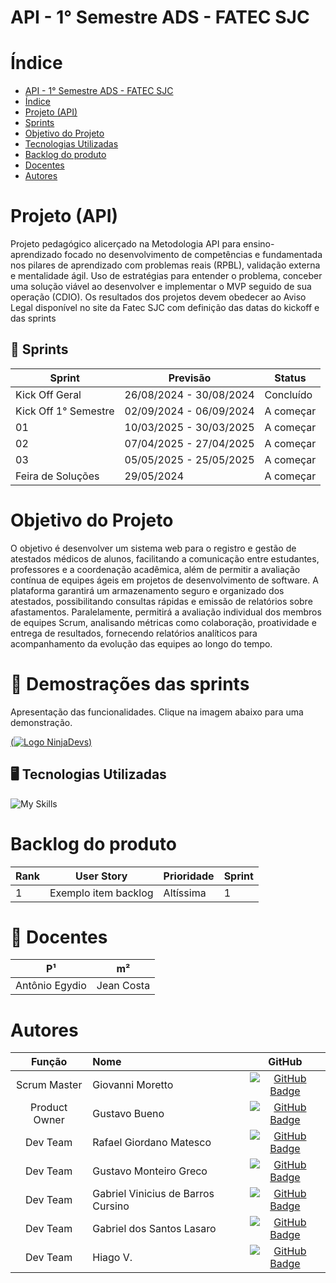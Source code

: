 # API - 1° Semestre ADS - FATEC SJC 

# Índice
- [API - 1° Semestre ADS - FATEC SJC](#api---1-semestre-ads---fatec-sjc)
- [Índice](#índice)
- [Projeto (API)](#projeto-api)
- [Sprints](#card_index-sprints)
- [Objetivo do Projeto](#objetivo-do-projeto)
- [Tecnologias Utilizadas](#desktop_computer-tecnologias-utilizadas)
- [Backlog do produto](#backlog-do-produto)
- [Docentes](#medal_sports-docentes)
- [Autores](#autores)

# Projeto (API) 
Projeto pedagógico alicerçado na Metodologia API para ensino-aprendizado focado no desenvolvimento de competências e fundamentada nos pilares de aprendizado com problemas reais (RPBL), validação externa e mentalidade ágil. 
Uso de estratégias para entender o problema, conceber uma solução viável ao desenvolver e implementar o MVP seguido de sua operação (CDIO). 
Os resultados dos projetos devem obedecer ao Aviso Legal disponível no site da Fatec SJC com definição das datas do kickoff e das sprints

## :card_index: Sprints

| Sprint               | Previsão                | Status    |
| -------------------- | ----------------------- | --------- |
| Kick Off Geral       | 26/08/2024 - 30/08/2024 | Concluído |
| Kick Off 1° Semestre | 02/09/2024 - 06/09/2024 | A começar |
| 01                   | 10/03/2025 - 30/03/2025 | A começar |
| 02                   | 07/04/2025 - 27/04/2025 | A começar |
| 03                   | 05/05/2025 - 25/05/2025 | A começar |
| Feira de Soluções    | 29/05/2024              | A começar |





# Objetivo do Projeto
O objetivo é desenvolver um sistema web para o registro e gestão de atestados médicos de alunos, facilitando a comunicação entre estudantes, professores e a coordenação acadêmica, além de permitir a avaliação contínua de equipes ágeis em projetos de desenvolvimento de software. A plataforma garantirá um armazenamento seguro e organizado dos atestados, possibilitando consultas rápidas e emissão de relatórios sobre afastamentos. Paralelamente, permitirá a avaliação individual dos membros de equipes Scrum, analisando métricas como colaboração, proatividade e entrega de resultados, fornecendo relatórios analíticos para acompanhamento da evolução das equipes ao longo do tempo.

# :vhs: Demostrações das sprints

Apresentação das funcionalidades.
Clique na imagem abaixo para uma demonstração.

[(![Logo NinjaDevs]())](https://www.youtube.com/watch?v=dQw4w9WgXcQ)


## :desktop_computer: Tecnologias Utilizadas

![My Skills](https://go-skill-icons.vercel.app/api/icons?i=git,github,vscode,html,css,bootstrap,js,python,flask,figma)


# Backlog do produto

| Rank | User Story | Prioridade | Sprint |
| ---- | ------------------------------------------------------------------------------------------------------------------------------------------------------------------------------------------------------------------------------------------------------------------------------- | ---------- | ------ |
| 1    | Exemplo item backlog                                                                                                         | Altíssima  | 1      |


# :medal_sports: Docentes
| P¹                       | m²                   |
| ------------------------ | -------------------- |
| Antônio Egydio | Jean Costa |

# Autores
|    Função     | Nome                               |                                                                GitHub                                                                |
| :-----------: | :--------------------------------- | :---------------------------------------------------------------------------------------------------------------------------------------------: |
| Scrum Master  | Giovanni Moretto |   [![GitHub Badge](https://img.shields.io/badge/GitHub-111217?style=flat-square&logo=github&logoColor=white)](#)    |
| Product Owner | Gustavo Bueno |     [![GitHub Badge](https://img.shields.io/badge/GitHub-111217?style=flat-square&logo=github&logoColor=white)](#)     |
|  Dev Team  | Rafael Giordano Matesco | [![GitHub Badge](https://img.shields.io/badge/GitHub-111217?style=flat-square&logo=github&logoColor=white)](#)  |
|  Dev Team  | Gustavo Monteiro Greco | [![GitHub Badge](https://img.shields.io/badge/GitHub-111217?style=flat-square&logo=github&logoColor=white)](#) |
|  Dev Team  | Gabriel Vinicius de Barros Cursino |  [![GitHub Badge](https://img.shields.io/badge/GitHub-111217?style=flat-square&logo=github&logoColor=white)](#)   |
|  Dev Team  | Gabriel dos Santos Lasaro |  [![GitHub Badge](https://img.shields.io/badge/GitHub-111217?style=flat-square&logo=github&logoColor=white)](#)   |
|  Dev Team  | Hiago V. |  [![GitHub Badge](https://img.shields.io/badge/GitHub-111217?style=flat-square&logo=github&logoColor=white)](#)   |